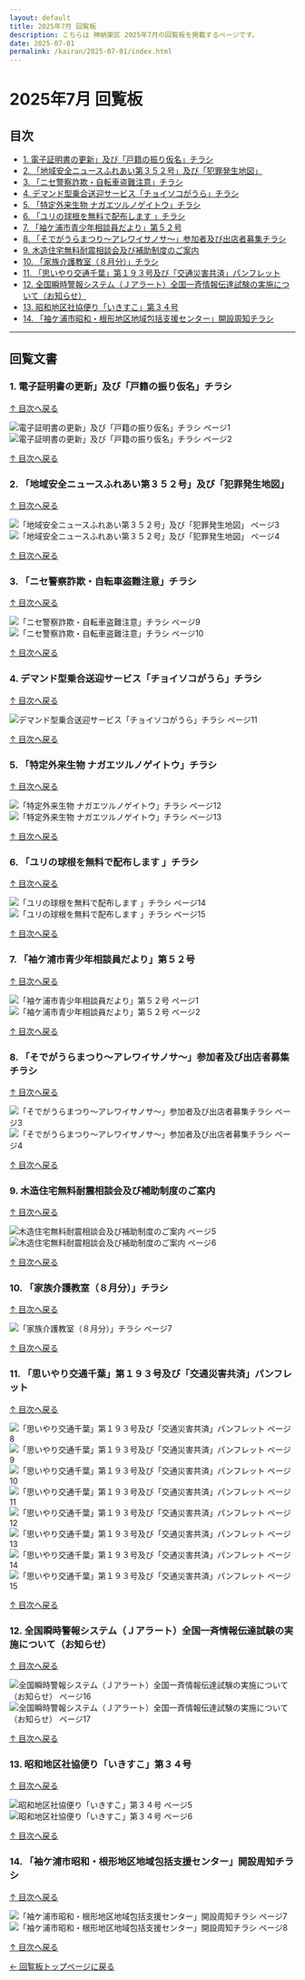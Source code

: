 ```yaml
---
layout: default
title: 2025年7月 回覧板
description: こちらは 神納東区 2025年7月の回覧板を掲載するページです。
date: 2025-07-01
permalink: /kairan/2025-07-01/index.html
---
```

<main>
  <h1>2025年7月 回覧板</h1>
  <a id="top"></a>
  <h2>目次</h2>
  <ul>
      <li><a href="#item1">1. 電子証明書の更新」及び「戸籍の振り仮名」チラシ</a></li>       <li><a href="#item2">2. 「地域安全ニュースふれあい第３５２号」及び「犯罪発生地図」</a></li>       <li><a href="#item3">3. 「ニセ警察詐欺・自転車盗難注意」チラシ</a></li>       <li><a href="#item4">4. デマンド型乗合送迎サービス「チョイソコがうら」チラシ</a></li>       <li><a href="#item5">5. 「特定外来生物 ナガエツルノゲイトウ」チラシ</a></li>       <li><a href="#item6">6. 「ユリの球根を無料で配布します	」チラシ</a></li>       <li><a href="#item7">7. 「袖ケ浦市青少年相談員だより」第５２号</a></li>       <li><a href="#item8">8. 「そでがうらまつり～アレワイサノサ～」参加者及び出店者募集チラシ</a></li>       <li><a href="#item9">9. 木造住宅無料耐震相談会及び補助制度のご案内</a></li>       <li><a href="#item10">10. 「家族介護教室（８月分）」チラシ</a></li>       <li><a href="#item11">11. 「思いやり交通千葉」第１９３号及び「交通災害共済」パンフレット</a></li>       <li><a href="#item12">12. 全国瞬時警報システム（Ｊアラート）全国一斉情報伝達試験の実施について（お知らせ）</a></li>       <li><a href="#item13">13. 昭和地区社協便り「いきすこ」第３４号</a></li>       <li><a href="#item14">14. 「袖ケ浦市昭和・根形地区地域包括支援センター」開設周知チラシ</a></li>
  </ul>
  <hr>
  <h2>回覧文書</h2>
<h3 id="item1">1. 電子証明書の更新」及び「戸籍の振り仮名」チラシ</h3>
<p class="back-to-top"><a href="#top">↑ 目次へ戻る</a></p>
<div class="thumbnail-container">
  <div class="thumbnail">
    <img src="{{ '/kairan/2025-07-01/images/202507_42315_page_001-small.jpg' | relative_url }}" alt="電子証明書の更新」及び「戸籍の振り仮名」チラシ ページ1" data-medium-src="{{ '/kairan/2025-07-01/images/202507_42315_page_001-medium.jpg' | relative_url }}" data-large-src="{{ '/kairan/2025-07-01/images/202507_42315_page_001-large.jpg' | relative_url }}">
  </div>
  <div class="thumbnail">
    <img src="{{ '/kairan/2025-07-01/images/202507_42315_page_002-small.jpg' | relative_url }}" alt="電子証明書の更新」及び「戸籍の振り仮名」チラシ ページ2" data-medium-src="{{ '/kairan/2025-07-01/images/202507_42315_page_002-medium.jpg' | relative_url }}" data-large-src="{{ '/kairan/2025-07-01/images/202507_42315_page_002-large.jpg' | relative_url }}">
  </div>
</div>
<p class="back-to-top"><a href="#top">↑ 目次へ戻る</a></p>

 <h3 id="item2">2. 「地域安全ニュースふれあい第３５２号」及び「犯罪発生地図」</h3>
<p class="back-to-top"><a href="#top">↑ 目次へ戻る</a></p>
<div class="thumbnail-container">
  <div class="thumbnail">
    <img src="{{ '/kairan/2025-07-01/images/202507_42315_page_003-small.jpg' | relative_url }}" alt="「地域安全ニュースふれあい第３５２号」及び「犯罪発生地図」 ページ3" data-medium-src="{{ '/kairan/2025-07-01/images/202507_42315_page_003-medium.jpg' | relative_url }}" data-large-src="{{ '/kairan/2025-07-01/images/202507_42315_page_003-large.jpg' | relative_url }}">
  </div>
  <div class="thumbnail">
    <img src="{{ '/kairan/2025-07-01/images/202507_42315_page_004-small.jpg' | relative_url }}" alt="「地域安全ニュースふれあい第３５２号」及び「犯罪発生地図」 ページ4" data-medium-src="{{ '/kairan/2025-07-01/images/202507_42315_page_004-medium.jpg' | relative_url }}" data-large-src="{{ '/kairan/2025-07-01/images/202507_42315_page_004-large.jpg' | relative_url }}">
  </div>
</div>
<p class="back-to-top"><a href="#top">↑ 目次へ戻る</a></p>

 <h3 id="item3">3. 「ニセ警察詐欺・自転車盗難注意」チラシ</h3>
<p class="back-to-top"><a href="#top">↑ 目次へ戻る</a></p>
<div class="thumbnail-container">
  <div class="thumbnail">
    <img src="{{ '/kairan/2025-07-01/images/202507_42315_page_009-small.jpg' | relative_url }}" alt="「ニセ警察詐欺・自転車盗難注意」チラシ ページ9" data-medium-src="{{ '/kairan/2025-07-01/images/202507_42315_page_009-medium.jpg' | relative_url }}" data-large-src="{{ '/kairan/2025-07-01/images/202507_42315_page_009-large.jpg' | relative_url }}">
  </div>
  <div class="thumbnail">
    <img src="{{ '/kairan/2025-07-01/images/202507_42315_page_010-small.jpg' | relative_url }}" alt="「ニセ警察詐欺・自転車盗難注意」チラシ ページ10" data-medium-src="{{ '/kairan/2025-07-01/images/202507_42315_page_010-medium.jpg' | relative_url }}" data-large-src="{{ '/kairan/2025-07-01/images/202507_42315_page_010-large.jpg' | relative_url }}">
  </div>
</div>
<p class="back-to-top"><a href="#top">↑ 目次へ戻る</a></p>

 <h3 id="item4">4. デマンド型乗合送迎サービス「チョイソコがうら」チラシ</h3>
<p class="back-to-top"><a href="#top">↑ 目次へ戻る</a></p>
<div class="thumbnail-container">
  <div class="thumbnail">
    <img src="{{ '/kairan/2025-07-01/images/202507_42315_page_011-small.jpg' | relative_url }}" alt="デマンド型乗合送迎サービス「チョイソコがうら」チラシ ページ11" data-medium-src="{{ '/kairan/2025-07-01/images/202507_42315_page_011-medium.jpg' | relative_url }}" data-large-src="{{ '/kairan/2025-07-01/images/202507_42315_page_011-large.jpg' | relative_url }}">
  </div>
</div>
<p class="back-to-top"><a href="#top">↑ 目次へ戻る</a></p>

 <h3 id="item5">5. 「特定外来生物 ナガエツルノゲイトウ」チラシ</h3>
<p class="back-to-top"><a href="#top">↑ 目次へ戻る</a></p>
<div class="thumbnail-container">
  <div class="thumbnail">
    <img src="{{ '/kairan/2025-07-01/images/202507_42315_page_012-small.jpg' | relative_url }}" alt="「特定外来生物 ナガエツルノゲイトウ」チラシ ページ12" data-medium-src="{{ '/kairan/2025-07-01/images/202507_42315_page_012-medium.jpg' | relative_url }}" data-large-src="{{ '/kairan/2025-07-01/images/202507_42315_page_012-large.jpg' | relative_url }}">
  </div>
  <div class="thumbnail">
    <img src="{{ '/kairan/2025-07-01/images/202507_42315_page_013-small.jpg' | relative_url }}" alt="「特定外来生物 ナガエツルノゲイトウ」チラシ ページ13" data-medium-src="{{ '/kairan/2025-07-01/images/202507_42315_page_013-medium.jpg' | relative_url }}" data-large-src="{{ '/kairan/2025-07-01/images/202507_42315_page_013-large.jpg' | relative_url }}">
  </div>
</div>
<p class="back-to-top"><a href="#top">↑ 目次へ戻る</a></p>

 <h3 id="item6">6. 「ユリの球根を無料で配布します	」チラシ</h3>
<p class="back-to-top"><a href="#top">↑ 目次へ戻る</a></p>
<div class="thumbnail-container">
  <div class="thumbnail">
    <img src="{{ '/kairan/2025-07-01/images/202507_42315_page_014-small.jpg' | relative_url }}" alt="「ユリの球根を無料で配布します	」チラシ ページ14" data-medium-src="{{ '/kairan/2025-07-01/images/202507_42315_page_014-medium.jpg' | relative_url }}" data-large-src="{{ '/kairan/2025-07-01/images/202507_42315_page_014-large.jpg' | relative_url }}">
  </div>
  <div class="thumbnail">
    <img src="{{ '/kairan/2025-07-01/images/202507_42315_page_015-small.jpg' | relative_url }}" alt="「ユリの球根を無料で配布します	」チラシ ページ15" data-medium-src="{{ '/kairan/2025-07-01/images/202507_42315_page_015-medium.jpg' | relative_url }}" data-large-src="{{ '/kairan/2025-07-01/images/202507_42315_page_015-large.jpg' | relative_url }}">
  </div>
</div>
<p class="back-to-top"><a href="#top">↑ 目次へ戻る</a></p>

 <h3 id="item7">7. 「袖ケ浦市青少年相談員だより」第５２号</h3>
<p class="back-to-top"><a href="#top">↑ 目次へ戻る</a></p>
<div class="thumbnail-container">
  <div class="thumbnail">
    <img src="{{ '/kairan/2025-07-01/images/202507_42316_page_001-small.jpg' | relative_url }}" alt="「袖ケ浦市青少年相談員だより」第５２号 ページ1" data-medium-src="{{ '/kairan/2025-07-01/images/202507_42316_page_001-medium.jpg' | relative_url }}" data-large-src="{{ '/kairan/2025-07-01/images/202507_42316_page_001-large.jpg' | relative_url }}">
  </div>
  <div class="thumbnail">
    <img src="{{ '/kairan/2025-07-01/images/202507_42316_page_002-small.jpg' | relative_url }}" alt="「袖ケ浦市青少年相談員だより」第５２号 ページ2" data-medium-src="{{ '/kairan/2025-07-01/images/202507_42316_page_002-medium.jpg' | relative_url }}" data-large-src="{{ '/kairan/2025-07-01/images/202507_42316_page_002-large.jpg' | relative_url }}">
  </div>
</div>
<p class="back-to-top"><a href="#top">↑ 目次へ戻る</a></p>

 <h3 id="item8">8. 「そでがうらまつり～アレワイサノサ～」参加者及び出店者募集チラシ</h3>
<p class="back-to-top"><a href="#top">↑ 目次へ戻る</a></p>
<div class="thumbnail-container">
  <div class="thumbnail">
    <img src="{{ '/kairan/2025-07-01/images/202507_42316_page_003-small.jpg' | relative_url }}" alt="「そでがうらまつり～アレワイサノサ～」参加者及び出店者募集チラシ ページ3" data-medium-src="{{ '/kairan/2025-07-01/images/202507_42316_page_003-medium.jpg' | relative_url }}" data-large-src="{{ '/kairan/2025-07-01/images/202507_42316_page_003-large.jpg' | relative_url }}">
  </div>
  <div class="thumbnail">
    <img src="{{ '/kairan/2025-07-01/images/202507_42316_page_004-small.jpg' | relative_url }}" alt="「そでがうらまつり～アレワイサノサ～」参加者及び出店者募集チラシ ページ4" data-medium-src="{{ '/kairan/2025-07-01/images/202507_42316_page_004-medium.jpg' | relative_url }}" data-large-src="{{ '/kairan/2025-07-01/images/202507_42316_page_004-large.jpg' | relative_url }}">
  </div>
</div>
<p class="back-to-top"><a href="#top">↑ 目次へ戻る</a></p>

 <h3 id="item9">9. 木造住宅無料耐震相談会及び補助制度のご案内</h3>
<p class="back-to-top"><a href="#top">↑ 目次へ戻る</a></p>
<div class="thumbnail-container">
  <div class="thumbnail">
    <img src="{{ '/kairan/2025-07-01/images/202507_42316_page_005-small.jpg' | relative_url }}" alt="木造住宅無料耐震相談会及び補助制度のご案内 ページ5" data-medium-src="{{ '/kairan/2025-07-01/images/202507_42316_page_005-medium.jpg' | relative_url }}" data-large-src="{{ '/kairan/2025-07-01/images/202507_42316_page_005-large.jpg' | relative_url }}">
  </div>
  <div class="thumbnail">
    <img src="{{ '/kairan/2025-07-01/images/202507_42316_page_006-small.jpg' | relative_url }}" alt="木造住宅無料耐震相談会及び補助制度のご案内 ページ6" data-medium-src="{{ '/kairan/2025-07-01/images/202507_42316_page_006-medium.jpg' | relative_url }}" data-large-src="{{ '/kairan/2025-07-01/images/202507_42316_page_006-large.jpg' | relative_url }}">
  </div>
</div>
<p class="back-to-top"><a href="#top">↑ 目次へ戻る</a></p>

 <h3 id="item10">10. 「家族介護教室（８月分）」チラシ</h3>
<p class="back-to-top"><a href="#top">↑ 目次へ戻る</a></p>
<div class="thumbnail-container">
  <div class="thumbnail">
    <img src="{{ '/kairan/2025-07-01/images/202507_42316_page_007-small.jpg' | relative_url }}" alt="「家族介護教室（８月分）」チラシ ページ7" data-medium-src="{{ '/kairan/2025-07-01/images/202507_42316_page_007-medium.jpg' | relative_url }}" data-large-src="{{ '/kairan/2025-07-01/images/202507_42316_page_007-large.jpg' | relative_url }}">
  </div>
</div>
<p class="back-to-top"><a href="#top">↑ 目次へ戻る</a></p>

 <h3 id="item11">11. 「思いやり交通千葉」第１９３号及び「交通災害共済」パンフレット</h3>
<p class="back-to-top"><a href="#top">↑ 目次へ戻る</a></p>
<div class="thumbnail-container">
  <div class="thumbnail">
    <img src="{{ '/kairan/2025-07-01/images/202507_42316_page_008-small.jpg' | relative_url }}" alt="「思いやり交通千葉」第１９３号及び「交通災害共済」パンフレット ページ8" data-medium-src="{{ '/kairan/2025-07-01/images/202507_42316_page_008-medium.jpg' | relative_url }}" data-large-src="{{ '/kairan/2025-07-01/images/202507_42316_page_008-large.jpg' | relative_url }}">
  </div>
  <div class="thumbnail">
    <img src="{{ '/kairan/2025-07-01/images/202507_42316_page_009-small.jpg' | relative_url }}" alt="「思いやり交通千葉」第１９３号及び「交通災害共済」パンフレット ページ9" data-medium-src="{{ '/kairan/2025-07-01/images/202507_42316_page_009-medium.jpg' | relative_url }}" data-large-src="{{ '/kairan/2025-07-01/images/202507_42316_page_009-large.jpg' | relative_url }}">
  </div>
  <div class="thumbnail">
    <img src="{{ '/kairan/2025-07-01/images/202507_42316_page_010-small.jpg' | relative_url }}" alt="「思いやり交通千葉」第１９３号及び「交通災害共済」パンフレット ページ10" data-medium-src="{{ '/kairan/2025-07-01/images/202507_42316_page_010-medium.jpg' | relative_url }}" data-large-src="{{ '/kairan/2025-07-01/images/202507_42316_page_010-large.jpg' | relative_url }}">
  </div>
  <div class="thumbnail">
    <img src="{{ '/kairan/2025-07-01/images/202507_42316_page_011-small.jpg' | relative_url }}" alt="「思いやり交通千葉」第１９３号及び「交通災害共済」パンフレット ページ11" data-medium-src="{{ '/kairan/2025-07-01/images/202507_42316_page_011-medium.jpg' | relative_url }}" data-large-src="{{ '/kairan/2025-07-01/images/202507_42316_page_011-large.jpg' | relative_url }}">
  </div>
  <div class="thumbnail">
    <img src="{{ '/kairan/2025-07-01/images/202507_42316_page_012-small.jpg' | relative_url }}" alt="「思いやり交通千葉」第１９３号及び「交通災害共済」パンフレット ページ12" data-medium-src="{{ '/kairan/2025-07-01/images/202507_42316_page_012-medium.jpg' | relative_url }}" data-large-src="{{ '/kairan/2025-07-01/images/202507_42316_page_012-large.jpg' | relative_url }}">
  </div>
  <div class="thumbnail">
    <img src="{{ '/kairan/2025-07-01/images/202507_42316_page_013-small.jpg' | relative_url }}" alt="「思いやり交通千葉」第１９３号及び「交通災害共済」パンフレット ページ13" data-medium-src="{{ '/kairan/2025-07-01/images/202507_42316_page_013-medium.jpg' | relative_url }}" data-large-src="{{ '/kairan/2025-07-01/images/202507_42316_page_013-large.jpg' | relative_url }}">
  </div>
  <div class="thumbnail">
    <img src="{{ '/kairan/2025-07-01/images/202507_42316_page_014-small.jpg' | relative_url }}" alt="「思いやり交通千葉」第１９３号及び「交通災害共済」パンフレット ページ14" data-medium-src="{{ '/kairan/2025-07-01/images/202507_42316_page_014-medium.jpg' | relative_url }}" data-large-src="{{ '/kairan/2025-07-01/images/202507_42316_page_014-large.jpg' | relative_url }}">
  </div>
  <div class="thumbnail">
    <img src="{{ '/kairan/2025-07-01/images/202507_42316_page_015-small.jpg' | relative_url }}" alt="「思いやり交通千葉」第１９３号及び「交通災害共済」パンフレット ページ15" data-medium-src="{{ '/kairan/2025-07-01/images/202507_42316_page_015-medium.jpg' | relative_url }}" data-large-src="{{ '/kairan/2025-07-01/images/202507_42316_page_015-large.jpg' | relative_url }}">
  </div>
</div>
<p class="back-to-top"><a href="#top">↑ 目次へ戻る</a></p>

 <h3 id="item12">12. 全国瞬時警報システム（Ｊアラート）全国一斉情報伝達試験の実施について（お知らせ）</h3>
<p class="back-to-top"><a href="#top">↑ 目次へ戻る</a></p>
<div class="thumbnail-container">
  <div class="thumbnail">
    <img src="{{ '/kairan/2025-07-01/images/202507_42316_page_016-small.jpg' | relative_url }}" alt="全国瞬時警報システム（Ｊアラート）全国一斉情報伝達試験の実施について（お知らせ） ページ16" data-medium-src="{{ '/kairan/2025-07-01/images/202507_42316_page_016-medium.jpg' | relative_url }}" data-large-src="{{ '/kairan/2025-07-01/images/202507_42316_page_016-large.jpg' | relative_url }}">
  </div>
  <div class="thumbnail">
    <img src="{{ '/kairan/2025-07-01/images/202507_42316_page_017-small.jpg' | relative_url }}" alt="全国瞬時警報システム（Ｊアラート）全国一斉情報伝達試験の実施について（お知らせ） ページ17" data-medium-src="{{ '/kairan/2025-07-01/images/202507_42316_page_017-medium.jpg' | relative_url }}" data-large-src="{{ '/kairan/2025-07-01/images/202507_42316_page_017-large.jpg' | relative_url }}">
  </div>
</div>
<p class="back-to-top"><a href="#top">↑ 目次へ戻る</a></p>

 <h3 id="item13">13. 昭和地区社協便り「いきすこ」第３４号</h3>
<p class="back-to-top"><a href="#top">↑ 目次へ戻る</a></p>
<div class="thumbnail-container">
  <div class="thumbnail">
    <img src="{{ '/kairan/2025-07-01/images/202507_42317_page_005-small.jpg' | relative_url }}" alt="昭和地区社協便り「いきすこ」第３４号 ページ5" data-medium-src="{{ '/kairan/2025-07-01/images/202507_42317_page_005-medium.jpg' | relative_url }}" data-large-src="{{ '/kairan/2025-07-01/images/202507_42317_page_005-large.jpg' | relative_url }}">
  </div>
  <div class="thumbnail">
    <img src="{{ '/kairan/2025-07-01/images/202507_42317_page_006-small.jpg' | relative_url }}" alt="昭和地区社協便り「いきすこ」第３４号 ページ6" data-medium-src="{{ '/kairan/2025-07-01/images/202507_42317_page_006-medium.jpg' | relative_url }}" data-large-src="{{ '/kairan/2025-07-01/images/202507_42317_page_006-large.jpg' | relative_url }}">
  </div>
</div>
<p class="back-to-top"><a href="#top">↑ 目次へ戻る</a></p>

 <h3 id="item14">14. 「袖ケ浦市昭和・根形地区地域包括支援センター」開設周知チラシ</h3>
<p class="back-to-top"><a href="#top">↑ 目次へ戻る</a></p>
<div class="thumbnail-container">
  <div class="thumbnail">
    <img src="{{ '/kairan/2025-07-01/images/202507_42317_page_007-small.jpg' | relative_url }}" alt="「袖ケ浦市昭和・根形地区地域包括支援センター」開設周知チラシ ページ7" data-medium-src="{{ '/kairan/2025-07-01/images/202507_42317_page_007-medium.jpg' | relative_url }}" data-large-src="{{ '/kairan/2025-07-01/images/202507_42317_page_007-large.jpg' | relative_url }}">
  </div>
  <div class="thumbnail">
    <img src="{{ '/kairan/2025-07-01/images/202507_42317_page_008-small.jpg' | relative_url }}" alt="「袖ケ浦市昭和・根形地区地域包括支援センター」開設周知チラシ ページ8" data-medium-src="{{ '/kairan/2025-07-01/images/202507_42317_page_008-medium.jpg' | relative_url }}" data-large-src="{{ '/kairan/2025-07-01/images/202507_42317_page_008-large.jpg' | relative_url }}">
  </div>
</div>
<p class="back-to-top"><a href="#top">↑ 目次へ戻る</a></p>


  <p><a href="{{ '/kairan/index.html' | relative_url }}">← 回覧板トップページに戻る</a></p>
</main>
